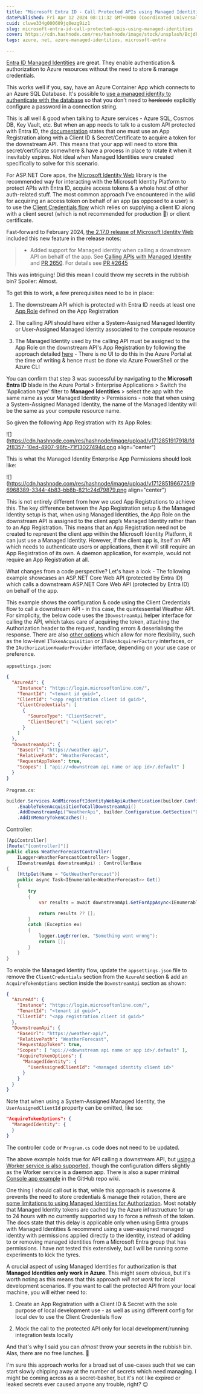 ```yaml
---
title: "Microsoft Entra ID - Call Protected APIs using Managed Identities"
datePublished: Fri Apr 12 2024 08:11:32 GMT+0000 (Coordinated Universal Time)
cuid: cluwe334g000609jq0ezg9iz1
slug: microsoft-entra-id-call-protected-apis-using-managed-identities
cover: https://cdn.hashnode.com/res/hashnode/image/stock/unsplash/BcjdbyKWquw/upload/8b5191877852342b0a22f30382df5d3f.jpeg
tags: azure, net, azure-managed-identities, microsoft-entra

---
```


[Entra ID Managed Identities](https://learn.microsoft.com/en-us/entra/identity/managed-identities-azure-resources/overview) are great. They enable authentication & authorization to Azure resources without the need to store & manage credentials.

This works well if you, say, have an Azure Container App which connects to an Azure SQL Database. It's possible to [use a managed identity to authenticate with the database](https://learn.microsoft.com/en-us/entra/identity/managed-identities-azure-resources/tutorial-windows-vm-access-sql) so that you don't need to <s>hardcode</s> explicitly configure a password in a connection string.

This is all well & good when talking to Azure services - Azure SQL, Cosmos DB, Key Vault, etc. But when an app needs to talk to a custom API protected with Entra ID, the [documentation](https://learn.microsoft.com/en-us/entra/identity-platform/scenario-web-api-call-api-app-registration#add-a-client-secret-or-certificate) states that one must use an App Registration along with a Client ID & Secret/Certificate to acquire a token for the downstream API. This means that your app will need to store this secret/certificate somewhere & have a process in place to rotate it when it inevitably expires. Not ideal when Managed Identities were created specifically to solve for this scenario.

For ASP.NET Core apps, the [Microsoft Identity Web](https://github.com/AzureAD/microsoft-identity-web) library is the recommended way for interacting with the Microsoft Identity Platform to protect APIs with Entra ID, acquire access tokens & a whole host of other auth-related stuff. The most common approach I've encountered in the wild for acquiring an access token on behalf of an app (as opposed to a user) is to use the [Client Credentials flow](https://learn.microsoft.com/en-us/entra/identity-platform/v2-oauth2-client-creds-grant-flow) which relies on supplying a client ID along with a client secret (which is not recommended for production 🤫) or client certificate.

Fast-forward to February 2024, [the 2.17.0 release of Microsoft Identity Web](https://github.com/AzureAD/microsoft-identity-web/releases/tag/2.17.0) included this new feature in the release notes:

> * Added support for Managed identity when calling a downstream API on behalf of the app. See [Calling APIs with Managed Identity](https://github.com/AzureAD/microsoft-identity-web/wiki/calling-apis-with-managed-identity) and [PR 2650](https://github.com/AzureAD/microsoft-identity-web/pull/2650). For details see [PR #2645](https://github.com/AzureAD/microsoft-identity-web/issues/2645)
>     

This was intriguing! Did this mean I could throw my secrets in the rubbish bin? Spoiler: Almost.

To get this to work, a few prerequisites need to be in place:

1. The downstream API which is protected with Entra ID needs at least one [App Role](https://learn.microsoft.com/en-us/entra/identity-platform/howto-add-app-roles-in-apps) defined on the App Registration
    
2. The calling API should have either a System-Assigned Managed Identity or User-Assigned Managed Identity associated to the compute resource
    
3. The Managed Identity used by the calling API must be assigned to the App Role on the downstream API's App Registration by following the approach detailed [here](https://learn.microsoft.com/en-us/entra/identity/managed-identities-azure-resources/how-to-assign-app-role-managed-identity-cli) - There is no UI to do this in the Azure Portal at the time of writing & hence must be done via Azure PowerShell or the Azure CLI
    

You can confirm that step 3 was successful by navigating to the **Microsoft Entra ID** blade in the Azure Portal &gt; Enterprise Applications &gt; Switch the 'Application type' filter to **Managed Identities** &gt; select the app with the same name as your Managed Identity &gt; Permissions - note that when using a System-Assigned Managed Identity, the name of the Managed Identity will be the same as your compute resource name.

So given the following App Registration with its App Roles:

![](https://cdn.hashnode.com/res/hashnode/image/upload/v1712851917918/fd2f8357-10ed-4907-96fc-71f13027494d.png align="center")

This is what the Managed Identity Enterprise App Permissions should look like:

![](https://cdn.hashnode.com/res/hashnode/image/upload/v1712851966725/96968389-3344-4b83-bb8b-821c24d79879.png align="center")

This is not entirely different from how we used App Registrations to achieve this. The key difference between the App Registration setup & the Managed Identity setup is that, when using Managed Identities, the App Role on the downstream API is assigned to the client app’s Managed Identity rather than to an App Registration. This means that an App Registration need not be created to represent the client app within the Microsoft Identity Platform, it can just use a Managed Identity. However, if the client app is, itself an API which needs to authenticate users or applications, then it will still require an App Registration of its own. A daemon application, for example, would not require an App Registration at all.

What changes from a code perspective? Let's have a look - The following example showcases an ASP.NET Core Web API (protected by Entra ID) which calls a downstream ASP.NET Core Web API (protected by Entra ID) on behalf of the app.

This example shows the configuration & code using the Client Credentials flow to call a downstream API - in this case, the quintessential Weather API. For simplicity, the below code uses the `IDownstreamApi` helper interface for calling the API, which takes care of acquiring the token, attaching the Authorization header to the request, handling errors & deserialising the response. There are also [other options](https://learn.microsoft.com/en-us/entra/identity-platform/scenario-web-api-call-api-call-api?tabs=aspnetcore) which allow for more flexibility, such as the low-level `ITokenAcquisition` or `ITokenAcquirerFactory` interfaces, or the `IAuthorizationHeaderProvider` interface, depending on your use case or preference.

`appsettings.json`:

```json
{
  "AzureAd": {
    "Instance": "https://login.microsoftonline.com/",
    "TenantId": "<tenant id guid>",
    "ClientId": "<app registration client id guid>",
    "ClientCredentials": [
      {
        "SourceType": "ClientSecret",
        "ClientSecret": "<client secret>"
      }
    ]
  },
  "DownstreamApi": {
    "BaseUrl": "https://weather-api/",
    "RelativePath": "WeatherForecast",
    "RequestAppToken": true,
    "Scopes": [ "api://<downstream api name or app id>/.default" ]
  }
}
```

`Program.cs`:

```csharp
builder.Services.AddMicrosoftIdentityWebApiAuthentication(builder.Configuration)
    .EnableTokenAcquisitionToCallDownstreamApi()
    .AddDownstreamApi("WeatherApi", builder.Configuration.GetSection("DownstreamApi"))
    .AddInMemoryTokenCaches();
```

Controller:

```csharp
[ApiController]
[Route("[controller]")]
public class WeatherForecastController(
    ILogger<WeatherForecastController> logger,
    IDownstreamApi downstreamApi) : ControllerBase
{
    [HttpGet(Name = "GetWeatherForecast")]
    public async Task<IEnumerable<WeatherForecast>> Get()
    {
        try
        {
            var results = await downstreamApi.GetForAppAsync<IEnumerable<WeatherForecast>>("WeatherApi");

            return results ?? [];
        }
        catch (Exception ex)
        {
            logger.LogError(ex, "Something went wrong");
            return [];
        }
    }
}
```

To enable the Managed Identity flow, update the `appsettings.json` file to remove the `ClientCredentials` section from the `AzureAd` section & add an `AcquireTokenOptions` section inside the `DownstreamApi` section as shown:

```json
{
  "AzureAd": {
    "Instance": "https://login.microsoftonline.com/",
    "TenantId": "<tenant id guid>",
    "ClientId": "<app registration client id guid>"
  },
  "DownstreamApi": {
    "BaseUrl": "https://weather-api/",
    "RelativePath": "WeatherForecast",
    "RequestAppToken": true,
    "Scopes": [ "api://<downstream api name or app id>/.default" ],
    "AcquireTokenOptions": {
      "ManagedIdentity": {
        "UserAssignedClientId": "<managed identity client id>"
      }
    }
  }
}
```

Note that when using a System-Assigned Managed Identity, the `UserAssignedClientId` property can be omitted, like so:

```json
"AcquireTokenOptions": {
  "ManagedIdentity": {
  }
}
```

The controller code or `Program.cs` code does not need to be updated.

The above example holds true for API calling a downstream API, but [using a Worker service is also supported](https://github.com/AzureAD/microsoft-identity-web/wiki/worker%E2%80%90app%E2%80%90calling%E2%80%90downstream%E2%80%90apis), though the configuration differs slightly as the Worker service is a daemon app. There is also a super minimal [Console app example](https://github.com/AzureAD/microsoft-identity-web/wiki/calling-apis-with-managed-identity#daemon-app-example-with-managed-identity) in the GitHub repo wiki.

One thing I should call out is that, while this approach is awesome & prevents the need to store credentials & manage their rotation, there are [some limitations to using Managed Identities for Authorization](https://learn.microsoft.com/en-us/entra/identity/managed-identities-azure-resources/managed-identity-best-practice-recommendations#limitation-of-using-managed-identities-for-authorization). Most notably that Managed Identity tokens are cached by the Azure infrastructure for up to 24 hours with no currently supported way to force a refresh of the token. The docs state that this delay is applicable only when using Entra groups with Managed Identities & recommend using a user-assigned managed identity with permissions applied directly to the identity, instead of adding to or removing managed identities from a Microsoft Entra group that has permissions. I have not tested this extensively, but I will be running some experiments to kick the tyres.

A crucial aspect of using Managed Identities for authorization is that **Managed Identities only work in Azure**. This might seem obvious, but it's worth noting as this means that this approach *will not work* for local development scenarios. If you want to call the protected API from your local machine, you will either need to:

1. Create an App Registration with a Client ID & Secret with the sole purpose of local development use - as well as using different config for local dev to use the Client Credentials flow
    
2. Mock the call to the protected API only for local development/running integration tests locally
    

And that's why I said you can *almost* throw your secrets in the rubbish bin. Alas, there are no free lunches. 🙂

I'm sure this approach works for a broad set of use-cases such that we can start slowly chipping away at the number of secrets which need managing. I might be coming across as a secret-basher, but it's not like expired or leaked secrets ever caused anyone any trouble, right? 😉